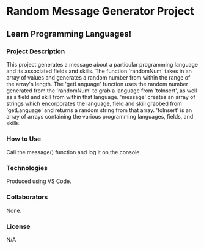 # Random Message Generator Project
## Learn Programming Languages!
### Project Description
This project generates a message about a particular programming language and its associated fields and skills. The function 'randomNum' takes in an array of values and generates a random number from within the range of the array's length. The 'getLanguage' function uses the random number generated from the 'randomNum' to grab a language from 'toInsert', as well as a field and skill from within that language. 'message' creates an array of strings which encorporates the language, field and skill grabbed from 'getLanguage' and returns a random string from that array. 'toInsert' is an array of arrays containing the various programming languages, fields, and skills.
### How to Use
Call the message() function and log it on the console.
### Technologies
Produced using VS Code.
### Collaborators
None.
### License
N/A
